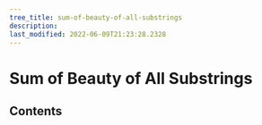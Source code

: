 ```yaml
---
tree_title: sum-of-beauty-of-all-substrings
description: 
last_modified: 2022-06-09T21:23:28.2328
---
```


# Sum of Beauty of All Substrings

## Contents
